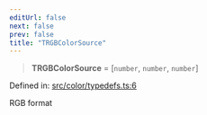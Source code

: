 ```yaml
---
editUrl: false
next: false
prev: false
title: "TRGBColorSource"
---
```


> **TRGBColorSource** = \[`number`, `number`, `number`\]

Defined in: [src/color/typedefs.ts:6](https://github.com/fabricjs/fabric.js/blob/8206f10a405480a7ba988ff6cfdde6412c1f13f8/src/color/typedefs.ts#L6)

RGB format
